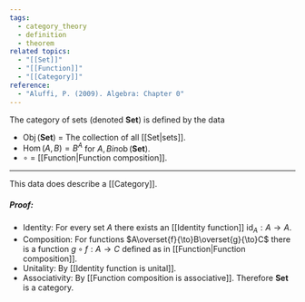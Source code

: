 ```yaml
---
tags:
  - category_theory
  - definition
  - theorem
related topics:
  - "[[Set]]"
  - "[[Function]]"
  - "[[Category]]"
reference:
  - "Aluffi, P. (2009). Algebra: Chapter 0"
---
```

The category of sets (denoted $\mathbf{Set}$) is defined by the data
- $\operatorname{Obj}(\mathbf{Set})$ = The collection of all [[Set|sets]].
- $\operatorname{Hom}(A,B)=B^A$ for $A,B in\operatorname{ob}(\mathbf{Set})$.
- $\circ$ = [[Function|Function composition]].

---
This data does describe a [[Category]].
##### Proof:
- Identity:
	For every set $A$ there exists an [[Identity function]] $\operatorname{id}_A: A\to A$.
- Composition:
	For functions $A\overset{f}{\to}B\overset{g}{\to}C$ there is a function $g\circ f: A\to C$ defined as in [[Function|Function composition]].
- Unitality:
	By [[Identity function is unital]].
- Associativity:
	By [[Function composition is associative]].
Therefore $\mathbf{Set}$ is a category.